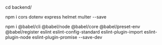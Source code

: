 cd backend/

npm i cors dotenv express helmet multer --save

npm i @babel/cli @babel/node @babel/core @babel/preset-env @babel/register eslint eslint-config-standard eslint-plugin-import eslint-plugin-node eslint-plugin-promise --save-dev
